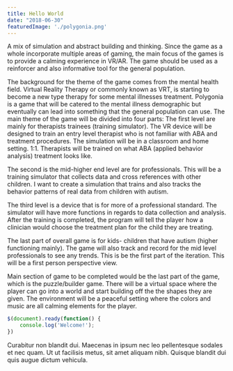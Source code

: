 ```yaml
---
title: Hello World
date: "2018-06-30"
featuredImage: './polygonia.png'
---
```


A mix of simulation and abstract building and thinking. Since the game as a whole incorporate multiple areas of gaming, the main focus of the games is to provide a calming experience in VR/AR. The game should be used as a reinforcer and also informative tool for the general population. 
<!-- end -->

The background for the theme of the game comes from the mental health field. Virtual Reality Therapy or commonly known as VRT, is starting to become a new type therapy for some mental illnesses treatment. Polygonia is a game that will be catered to the mental illness demographic but eventually can lead into something that the general population can use. 
The main theme of the game will be divided into four parts:
The first level are mainly for therapists trainees (training simulator). The VR device will be designed to train an entry level therapist who is not familiar with ABA and treatment procedures. The simulation will be in a classroom and home setting. 1:1.
Therapists will be trained on what ABA (applied behavior analysis) treatment looks like.

 The second is  the mid-higher end level are for professionals. This will be a training simulator that collects data and cross references with other children. I want to create a simulation that trains and also tracks the behavior patterns of real data from children with autism. 

The third level is a device that is for more of a professional standard. The simulator will have more functions in regards to data collection and analysis. After the training is completed, the program will tell the player how a clinician would choose the treatment plan for the child they are treating.

The last part of overall game is for kids- children that have autism (higher functioning mainly). The game will also track and record for the mid level professionals to see any trends. This is be the first part of the iteration. This will be a first person perspective view. 

Main section of game to be completed would be the last part of the game, which is the  puzzle/builder game. There will be a virtual space where the player can go into a world and start building off the the shapes they are given. The environment will be a peaceful setting where the colors and music are all calming elements for the player. 


```javascript
$(document).ready(function() {
    console.log('Welcome!');
})
```

Curabitur non blandit dui. Maecenas in ipsum nec leo pellentesque sodales et nec quam. Ut ut facilisis metus, sit amet aliquam nibh. Quisque blandit dui quis augue dictum vehicula.